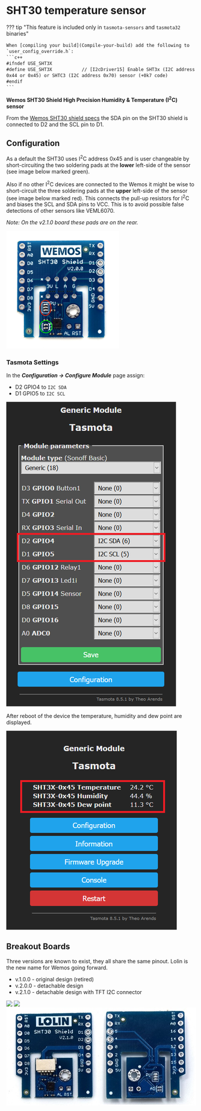 # SHT30 temperature sensor

??? tip "This feature is included only in `tasmota-sensors` and `tasmota32` binaries" 

    When [compiling your build](Compile-your-build) add the following to `user_config_override.h`:
    ```c++
    #ifndef USE_SHT3X 
    #define USE_SHT3X           // [I2cDriver15] Enable SHT3x (I2C address 0x44 or 0x45) or SHTC3 (I2C address 0x70) sensor (+0k7 code)
    #endif
    ```

**Wemos SHT30 Shield High Precision Humidity & Temperature (I<sup>2</sup>C) sensor**

From the [Wemos SHT30 shield specs](https://www.wemos.cc/en/latest/d1_mini_shield/sht30.html) the SDA pin on the SHT30 shield is connected to D2 and the SCL pin to D1. 

## Configuration

As a default the SHT30 uses I<sup>2</sup>C address 0x45 and is user changeable by short-circuiting the two soldering pads at the **lower** left-side of the sensor (see image below marked green).

Also if no other I<sup>2</sup>C devices are connected to the Wemos it might be wise to short-circuit the three soldering pads at the **upper** left-side of the sensor (see image below marked red). This connects the pull-up resistors for I<sup>2</sup>C and biases the SCL and SDA pins to VCC. This is to avoid possible false detections of other sensors like VEML6070.

_Note: On the v2.1.0 board these pads are on the rear._

<img src="https://github.com/arendst/arendst.github.io/blob/master/media/wemos/wemos_sht30_shield_v2.0.0_marked_pads.jpg?raw=true" width=300>


### Tasmota Settings
In the **_Configuration -> Configure Module_** page assign:

* D2 GPIO4 to `I2C SDA`
* D1 GPIO5 to `I2C SCL`

![wemos_sht30_config_marked](_media/wemos_sht30_config_marked.jpg)

After reboot of the device the temperature, humidity and dew point are displayed.

![wemos_sht30_main_marked](_media/wemos_sht30_main_marked.jpg)


## Breakout Boards

Three versions are known to exist, they all share the same pinout. Lolin is the new name for Wemos going forward.

* v.1.0.0 - original design (retired)
* v.2.0.0 - detachable design
* v.2.1.0 - detachable design with TFT I2C connector

<img src="https://github.com/arendst/arendst.github.io/blob/master/media/wemos/wemos_sht30_shield_v1.0.0.jpg?raw=true" width=220></img>
<img src="https://github.com/arendst/arendst.github.io/blob/master/media/wemos/wemos_sht30_shield_v2.0.0.jpg?raw=true" width=250></img>
![wemos_sht30_shield_v2.0.1](_media/lolin_sht30_shield_v2.0.1.jpg)